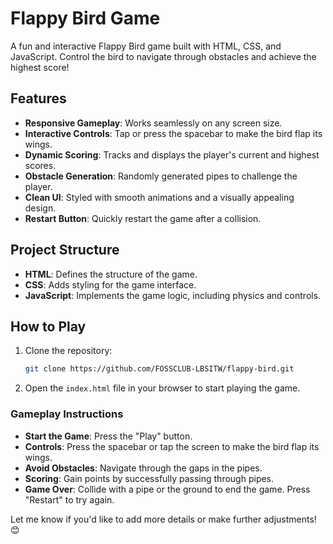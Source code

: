 # Flappy Bird Game  

A fun and interactive Flappy Bird game built with HTML, CSS, and JavaScript. Control the bird to navigate through obstacles and achieve the highest score!  

## Features  
- **Responsive Gameplay**: Works seamlessly on any screen size.  
- **Interactive Controls**: Tap or press the spacebar to make the bird flap its wings.  
- **Dynamic Scoring**: Tracks and displays the player's current and highest scores.  
- **Obstacle Generation**: Randomly generated pipes to challenge the player.  
- **Clean UI**: Styled with smooth animations and a visually appealing design.  
- **Restart Button**: Quickly restart the game after a collision.  

## Project Structure  
- **HTML**: Defines the structure of the game.  
- **CSS**: Adds styling for the game interface.  
- **JavaScript**: Implements the game logic, including physics and controls.  

## How to Play  
1. Clone the repository:  
   ```bash  
   git clone https://github.com/FOSSCLUB-LBSITW/flappy-bird.git  
   ```    

2. Open the `index.html` file in your browser to start playing the game.  

### Gameplay Instructions  
- **Start the Game**: Press the "Play" button.  
- **Controls**: Press the spacebar or tap the screen to make the bird flap its wings.  
- **Avoid Obstacles**: Navigate through the gaps in the pipes.  
- **Scoring**: Gain points by successfully passing through pipes.  
- **Game Over**: Collide with a pipe or the ground to end the game. Press "Restart" to try again.  
 
Let me know if you'd like to add more details or make further adjustments! 😊
